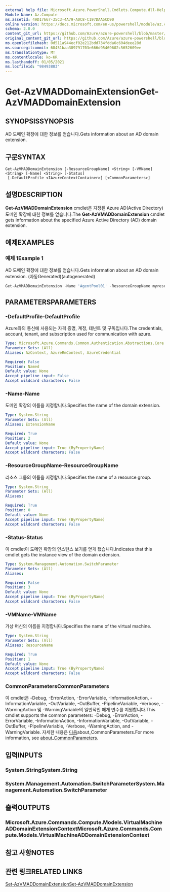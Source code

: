 ```yaml
---
external help file: Microsoft.Azure.PowerShell.Cmdlets.Compute.dll-Help.xml
Module Name: Az.Compute
ms.assetid: 49D17667-35C3-4A79-A0C8-C197DAA5CD90
online version: https://docs.microsoft.com/en-us/powershell/module/az.compute/get-azvmaddomainextension
schema: 2.0.0
content_git_url: https://github.com/Azure/azure-powershell/blob/master/src/Compute/Compute/help/Get-AzVMADDomainExtension.md
original_content_git_url: https://github.com/Azure/azure-powershell/blob/master/src/Compute/Compute/help/Get-AzVMADDomainExtension.md
ms.openlocfilehash: 0d511a944ecf02e212bdd734fdda6c604deee28d
ms.sourcegitcommit: 68451baa389791703e666d95469602c5652609ee
ms.translationtype: MT
ms.contentlocale: ko-KR
ms.lasthandoff: 01/05/2021
ms.locfileid: "98493883"
---
```

# <span data-ttu-id="c7669-101">Get-AzVMADDomainExtension</span><span class="sxs-lookup"><span data-stu-id="c7669-101">Get-AzVMADDomainExtension</span></span>

## <span data-ttu-id="c7669-102">SYNOPSIS</span><span class="sxs-lookup"><span data-stu-id="c7669-102">SYNOPSIS</span></span>
<span data-ttu-id="c7669-103">AD 도메인 확장에 대한 정보를 얻습니다.</span><span class="sxs-lookup"><span data-stu-id="c7669-103">Gets information about an AD domain extension.</span></span>

## <span data-ttu-id="c7669-104">구문</span><span class="sxs-lookup"><span data-stu-id="c7669-104">SYNTAX</span></span>

```
Get-AzVMADDomainExtension [-ResourceGroupName] <String> [-VMName] <String> [-Name] <String> [-Status]
 [-DefaultProfile <IAzureContextContainer>] [<CommonParameters>]
```

## <span data-ttu-id="c7669-105">설명</span><span class="sxs-lookup"><span data-stu-id="c7669-105">DESCRIPTION</span></span>
<span data-ttu-id="c7669-106">**Get-AzVMADDomainExtension** cmdlet은 지정된 Azure AD(Active Directory) 도메인 확장에 대한 정보를 얻습니다.</span><span class="sxs-lookup"><span data-stu-id="c7669-106">The **Get-AzVMADDomainExtension** cmdlet gets information about the specified Azure Active Directory (AD) domain extension.</span></span>

## <span data-ttu-id="c7669-107">예제</span><span class="sxs-lookup"><span data-stu-id="c7669-107">EXAMPLES</span></span>

### <span data-ttu-id="c7669-108">예제 1</span><span class="sxs-lookup"><span data-stu-id="c7669-108">Example 1</span></span>

<span data-ttu-id="c7669-109">AD 도메인 확장에 대한 정보를 얻습니다.</span><span class="sxs-lookup"><span data-stu-id="c7669-109">Gets information about an AD domain extension.</span></span> <span data-ttu-id="c7669-110">(자동Generated)</span><span class="sxs-lookup"><span data-stu-id="c7669-110">(autogenerated)</span></span>

```powershell <!-- Aladdin Generated Example --> 
Get-AzVMADDomainExtension -Name 'AgentPool01' -ResourceGroupName myresourcegroup -VMName 'VM01'
```

## <span data-ttu-id="c7669-111">PARAMETERS</span><span class="sxs-lookup"><span data-stu-id="c7669-111">PARAMETERS</span></span>

### <span data-ttu-id="c7669-112">-DefaultProfile</span><span class="sxs-lookup"><span data-stu-id="c7669-112">-DefaultProfile</span></span>
<span data-ttu-id="c7669-113">Azure와의 통신에 사용되는 자격 증명, 계정, 테넌트 및 구독입니다.</span><span class="sxs-lookup"><span data-stu-id="c7669-113">The credentials, account, tenant, and subscription used for communication with azure.</span></span>

```yaml
Type: Microsoft.Azure.Commands.Common.Authentication.Abstractions.Core.IAzureContextContainer
Parameter Sets: (All)
Aliases: AzContext, AzureRmContext, AzureCredential

Required: False
Position: Named
Default value: None
Accept pipeline input: False
Accept wildcard characters: False
```

### <span data-ttu-id="c7669-114">-Name</span><span class="sxs-lookup"><span data-stu-id="c7669-114">-Name</span></span>
<span data-ttu-id="c7669-115">도메인 확장의 이름을 지정합니다.</span><span class="sxs-lookup"><span data-stu-id="c7669-115">Specifies the name of the domain extension.</span></span>

```yaml
Type: System.String
Parameter Sets: (All)
Aliases: ExtensionName

Required: True
Position: 2
Default value: None
Accept pipeline input: True (ByPropertyName)
Accept wildcard characters: False
```

### <span data-ttu-id="c7669-116">-ResourceGroupName</span><span class="sxs-lookup"><span data-stu-id="c7669-116">-ResourceGroupName</span></span>
<span data-ttu-id="c7669-117">리소스 그룹의 이름을 지정합니다.</span><span class="sxs-lookup"><span data-stu-id="c7669-117">Specifies the name of a resource group.</span></span>

```yaml
Type: System.String
Parameter Sets: (All)
Aliases:

Required: True
Position: 0
Default value: None
Accept pipeline input: True (ByPropertyName)
Accept wildcard characters: False
```

### <span data-ttu-id="c7669-118">-Status</span><span class="sxs-lookup"><span data-stu-id="c7669-118">-Status</span></span>
<span data-ttu-id="c7669-119">이 cmdlet이 도메인 확장의 인스턴스 보기를 얻게 됐습니다.</span><span class="sxs-lookup"><span data-stu-id="c7669-119">Indicates that this cmdlet gets the instance view of the domain extension.</span></span>

```yaml
Type: System.Management.Automation.SwitchParameter
Parameter Sets: (All)
Aliases:

Required: False
Position: 3
Default value: None
Accept pipeline input: True (ByPropertyName)
Accept wildcard characters: False
```

### <span data-ttu-id="c7669-120">-VMName</span><span class="sxs-lookup"><span data-stu-id="c7669-120">-VMName</span></span>
<span data-ttu-id="c7669-121">가상 머신의 이름을 지정합니다.</span><span class="sxs-lookup"><span data-stu-id="c7669-121">Specifies the name of the virtual machine.</span></span>

```yaml
Type: System.String
Parameter Sets: (All)
Aliases: ResourceName

Required: True
Position: 1
Default value: None
Accept pipeline input: True (ByPropertyName)
Accept wildcard characters: False
```

### <span data-ttu-id="c7669-122">CommonParameters</span><span class="sxs-lookup"><span data-stu-id="c7669-122">CommonParameters</span></span>
<span data-ttu-id="c7669-123">이 cmdlet은 -Debug, -ErrorAction, -ErrorVariable, -InformationAction, -InformationVariable, -OutVariable, -OutBuffer, -PipelineVariable, -Verbose, -WarningAction 및 -WarningVariable의 일반적인 매개 변수를 지원합니다.</span><span class="sxs-lookup"><span data-stu-id="c7669-123">This cmdlet supports the common parameters: -Debug, -ErrorAction, -ErrorVariable, -InformationAction, -InformationVariable, -OutVariable, -OutBuffer, -PipelineVariable, -Verbose, -WarningAction, and -WarningVariable.</span></span> <span data-ttu-id="c7669-124">자세한 내용은 [다음](http://go.microsoft.com/fwlink/?LinkID=113216)about_CommonParameters.</span><span class="sxs-lookup"><span data-stu-id="c7669-124">For more information, see [about_CommonParameters](http://go.microsoft.com/fwlink/?LinkID=113216).</span></span>

## <span data-ttu-id="c7669-125">입력</span><span class="sxs-lookup"><span data-stu-id="c7669-125">INPUTS</span></span>

### <span data-ttu-id="c7669-126">System.String</span><span class="sxs-lookup"><span data-stu-id="c7669-126">System.String</span></span>

### <span data-ttu-id="c7669-127">System.Management.Automation.SwitchParameter</span><span class="sxs-lookup"><span data-stu-id="c7669-127">System.Management.Automation.SwitchParameter</span></span>

## <span data-ttu-id="c7669-128">출력</span><span class="sxs-lookup"><span data-stu-id="c7669-128">OUTPUTS</span></span>

### <span data-ttu-id="c7669-129">Microsoft.Azure.Commands.Compute.Models.VirtualMachineADDomainExtensionContext</span><span class="sxs-lookup"><span data-stu-id="c7669-129">Microsoft.Azure.Commands.Compute.Models.VirtualMachineADDomainExtensionContext</span></span>

## <span data-ttu-id="c7669-130">참고 사항</span><span class="sxs-lookup"><span data-stu-id="c7669-130">NOTES</span></span>

## <span data-ttu-id="c7669-131">관련 링크</span><span class="sxs-lookup"><span data-stu-id="c7669-131">RELATED LINKS</span></span>

[<span data-ttu-id="c7669-132">Set-AzVMADDomainExtension</span><span class="sxs-lookup"><span data-stu-id="c7669-132">Set-AzVMADDomainExtension</span></span>](./Set-AzVMADDomainExtension.md)


